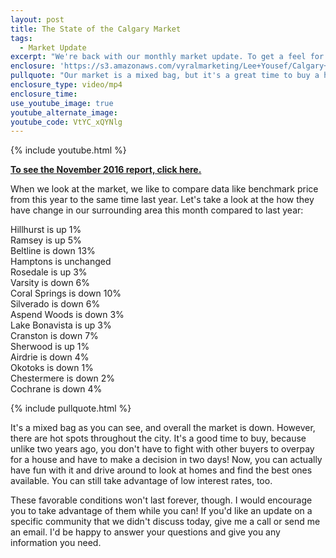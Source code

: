 ```yaml
---
layout: post
title: The State of the Calgary Market
tags:
  - Market Update
excerpt: "We're back with our monthly market update. To get a feel for the market, we like to compare the benchmark home prices from last month to the same month last year. We're seeing a mixed bag, but overall, the market is down a bit. This leaves an opportunity open for certain people, however. To learn more about the state of our market and who is in the best position to take advantage, watch this short video."
enclosure: 'https://s3.amazonaws.com/vyralmarketing/Lee+Yousef/Calgary+Real+Estate+Who+is+winning+in+the+Calgary+market.mp4'
pullquote: "Our market is a mixed bag, but it's a great time to buy a home."
enclosure_type: video/mp4
enclosure_time:
use_youtube_image: true
youtube_alternate_image:
youtube_code: VtYC_xQYNlg
---
```



{% include youtube.html %}

**[To see the November 2016 report, click here.](https://drive.google.com/file/d/0B5T9mSzTN8NfVHpBaTZLOTRrMXpxaWp3WjVrNHdxcFNfcjJz/view?usp=sharing)**

When we look at the market, we like to compare data like benchmark price from this year to the same time last year. Let's take a look at the how they have change in our surrounding area this month compared to last year:

Hillhurst is up 1%
<br>Ramsey is up 5%
<br>Beltline is down 13%
<br>Hamptons is unchanged
<br>Rosedale is up 3%
<br>Varsity is down 6%
<br>Coral Springs is down 10%
<br>Silverado is down 6%
<br>Aspend Woods is down 3%
<br>Lake Bonavista is up 3%
<br>Cranston is down 7%
<br>Sherwood is up 1%
<br>Airdrie is down 4%
<br>Okotoks is down 1%
<br>Chestermere is down 2%
<br>Cochrane is down 4%

{% include pullquote.html %}

It's a mixed bag as you can see, and overall the market is down. However, there are hot spots throughout the city. It's a good time to buy, because unlike two years ago, you don't have to fight with other buyers to overpay for a house and have to make a decision in two days! Now, you can actually have fun with it and drive around to look at homes and find the best ones available. You can still take advantage of low interest rates, too.

These favorable conditions won't last forever, though. I would encourage you to take advantage of them while you can! If you'd like an update on a specific community that we didn't discuss today, give me a call or send me an email. I'd be happy to answer your questions and give you any information you need.